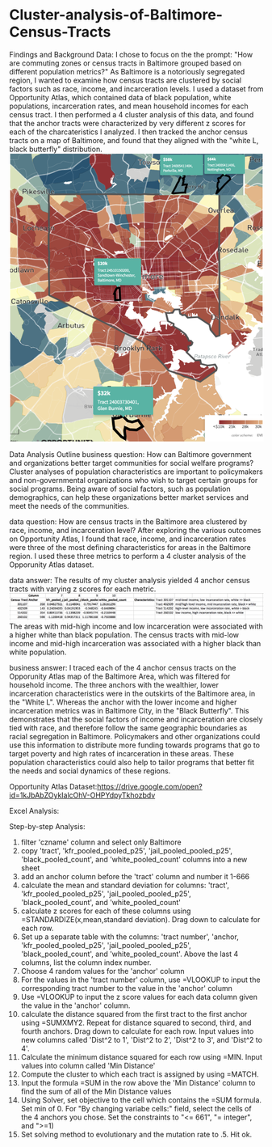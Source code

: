 # Cluster-analysis-of-Baltimore-Census-Tracts

Findings and Background Data:
I chose to focus on the the prompt: "How are commuting zones or census tracts in Baltimore grouped based on different population metrics?" As Baltimore is a notoriously segregated region, I wanted to examine how census tracts are clustered by social factors such as race, income, and incarceration levels. I used a dataset from Opportunity Atlas, which contained data of black population, white populations, incarceration rates, and mean household incomes for each census tract. I then performed a 4 cluster analysis of this data, and found that the anchor tracts were characterized by very different z scores for each of the charcateristics I analyzed. I then tracked the anchor census tracts on a map of Baltimore, and found that they aligned with the "white L, black butterfly" distribution. 
![](map.png)

Data Analysis Outline
business question: How can Baltimore government and organizations better target communities for social welfare programs? Cluster analyses of population characteristics are important to policymakers and non-governmental organizations who wish to target certain groups for social programs. Being aware of social factors, such as population demographics, can help these organizations better market services and meet the needs of the communities. 

data question: How are census tracts in the Baltimore area clustered by race, income, and incarceration level? After exploring the various outcomes on Opportunity Atlas, I found that race, income, and incarceration rates were three of the most defining characteristics for areas in the Baltimore region. I used these three metrics to perform a 4 cluster analysis of the Opporunity Atlas dataset.

data answer: The results of my cluster analysis yielded 4 anchor census tracts with varying z scores for each metric. 
![](results.png)
The areas with mid-high income and low incarceration were associated with a higher white than black population. The census tracts with mid-low income and mid-high incarceration was associated with a higher black than white population. 

business answer: I traced each of the 4 anchor census tracts on the Opporunity Atlas map of the Baltimore Area, which was filtered for household income. The three anchors with the wealthier, lower incarceration characteristics were in the outskirts of the Baltimore area, in the "White L". Whereas the anchor with the lower income and higher incarceration metrics was in Baltimore City, in the "Black Butterfly". This demonstrates that the social factors of income and incarceration are closely tied with race, and therefore follow the same geographic boundaries as racial segregation in Baltimore. Policymakers and other organizations could use this information to distribute more funding towards programs that go to target poverty and high rates of incarceration in these areas. These population characteristics could also help to tailor programs that better fit the needs and social dynamics of these regions.

Opportunity Atlas Dataset:https://drive.google.com/open?id=1kJbAbZOykIalcOhV-OHPYdpyTkhozbdv

Excel Analysis: 

Step-by-step Analysis:

1) filter 'czname' column and select only Baltimore
2) copy 'tract', 'kfr_pooled_pooled_p25', 'jail_pooled_pooled_p25', 'black_pooled_count', and 'white_pooled_count' columns into a new sheet
3) add an anchor column before the 'tract' column and number it 1-666
4) calculate the mean and standard deviation for columns: 'tract', 'kfr_pooled_pooled_p25', 'jail_pooled_pooled_p25', 'black_pooled_count', and 'white_pooled_count'
5) calculate z scores for each of these columns using =STANDARDIZE(x,mean,standard deviation). Drag down to calculate for each row.
6) Set up a separate table with the columns: 'tract number', 'anchor, 'kfr_pooled_pooled_p25', 'jail_pooled_pooled_p25', 'black_pooled_count', and 'white_pooled_count'. Above the last 4 columns, list the column index number.
7) Choose 4 random values for the 'anchor' column
8) For the values in the 'tract number' column, use =VLOOKUP to input the corresponding tract number to the value in the 'anchor' column
9) Use =VLOOKUP to input the z score values for each data column given the value in the 'anchor' column. 
10) calculate the distance squared from the first tract to the first anchor using =SUMXMY2. Repeat for distance squared to second, third, and fourth anchors. Drag down to calculate for each row. Input values into new columns called 'Dist^2 to 1',	 'Dist^2 to 2',	'Dist^2 to 3', and 'Dist^2 to 4'.
11) Calculate the minimum distance squared for each row using =MIN. Input values into column called 'Min Distance'
12) Compute the cluster to which each tract is assigned by using =MATCH.
13) Input the formula =SUM in the row above the 'Min Distance' column to find the sum of all of the Min Distance values
14) Using Solver, set objective to the cell which contains the =SUM formula. Set min of 0. For "By changing variabe cells:" field, select the cells of the 4 anchors you chose. Set the constraints to "<= 661", "= integer", and ">=1)
15) Set solving method to evolutionary and the mutation rate to .5. Hit ok.

